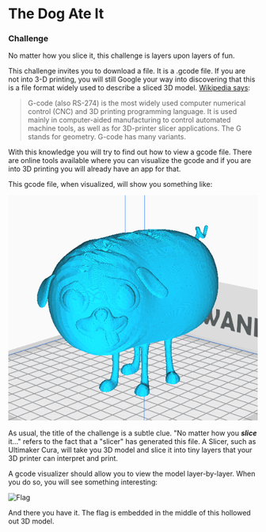 # The Dog Ate It

### Challenge
No matter how you slice it, this challenge is layers upon layers of fun.

This challenge invites you to download a file. It is a .gcode file. If you are not into 3-D printing, you will still Google your way into discovering that this is a file format widely used to describe a sliced 3D model.
[Wikipedia says](https://en.wikipedia.org/wiki/G-code):

> G-code (also RS-274) is the most widely used computer numerical control (CNC) and 3D printing programming language. It is used mainly in computer-aided manufacturing to control automated machine tools, as well as for 3D-printer slicer applications. The G stands for geometry. G-code has many variants.

With this knowledge you will try to find out how to view a gcode file. There are online tools available where you can visualize the gcode and if you are into 3D printing you will already have an app for that.

This gcode file, when visualized, will show you something like:

![Pug Dog](/images/TheDogAteIt1.png "The Dog Ate It")

As usual, the title of the challenge is a subtle clue. "No matter how you ***slice*** it..." refers to the fact that a "slicer" has generated this file. A Slicer, such as Ultimaker Cura, will take you 3D model and slice it into tiny layers that your 3D printer can interpret and print.

A gcode visualizer should allow you to view the model layer-by-layer. When you do so, you will see something interesting:

![Flag](/images/TheDogAteIt.gif "The Dog Ate It")

And there you have it. The flag is embedded in the middle of this hollowed out 3D model.
